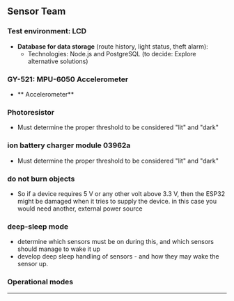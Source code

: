 ## Sensor Team

### Test environment: LCD

- **Database for data storage** (route history, light status, theft alarm): 
  - Technologies: Node.js and PostgreSQL (to decide: Explore alternative solutions)


### GY-521: MPU-6050 Accelerometer

- **  Accelerometer**

### Photoresistor

- Must determine the proper threshold to be considered "lit" and "dark"

### ion battery charger module 03962a


- Must determine the proper threshold to be considered "lit" and "dark"

### do not burn objects
- So if a device requires 5 V or any other volt above 3.3 V, then the ESP32 might be damaged when it tries to supply the device. in this case you would need another, external power source

### deep-sleep mode
- determine which sensors must be on during this, and which sensors should manage to wake it up
- develop deep sleep handling of sensors - and how they may wake the sensor up.

### Operational modes



---
